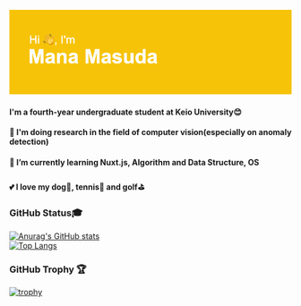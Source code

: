 

<!--
### Hi there 👋
**llien30/llien30** is a ✨ _special_ ✨ repository because its `README.md` (this file) appears on your GitHub profile.

Here are some ideas to get you started:

- 🔭 I’m currently working on ...
- 🌱 I’m currently learning ...
- 👯 I’m looking to collaborate on ...
- 🤔 I’m looking for help with ...
- 💬 Ask me about ...
- 📫 How to reach me: ...
- 😄 Pronouns: ...
- ⚡ Fun fact: ...
-->
![](header.png)

#### I'm a fourth-year undergraduate student at Keio University:blush:

#### :mag_right: I'm doing research in the field of computer vision(especially on anomaly detection)
#### 🌱 I’m currently learning Nuxt.js, Algorithm and Data Structure, OS
#### :two_hearts: I love my dog:dog:, tennis:tennis: and golf:golf:

### GitHub Status:mortar_board:
[![Anurag's GitHub stats](https://github-readme-stats.vercel.app/api?username=llien30&show_icons=true)](https://github.com/anuraghazra/github-readme-stats) <br>
[![Top Langs](https://github-readme-stats.vercel.app/api/top-langs/?username=llien30&hide=jupyter%20notebook)](https://github.com/anuraghazra/github-readme-stats)

### GitHub Trophy :trophy:
[![trophy](https://github-profile-trophy.vercel.app/?username=ryo-ma&column=5&margin-w=15&margin-h=15)](https://github.com/ryo-ma/github-profile-trophy)


